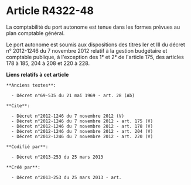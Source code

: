# Article R4322-48

La comptabilité du port autonome est tenue dans les formes prévues au plan comptable général. 

Le port autonome est soumis aux dispositions des titres Ier et III du décret n° 2012-1246 du 7 novembre 2012 relatif à la
gestion budgétaire et comptable publique, à l'exception des 1° et 2° de l'article 175, des articles 178 à 185, 204 à 208 et
220 à 228.

**Liens relatifs à cet article**

	**Anciens textes**:

	  - Décret n°69-535 du 21 mai 1969 - art. 28 (Ab)

	**Cite**:

	  - Décret n°2012-1246 du 7 novembre 2012 (V)
	  - Décret n°2012-1246 du 7 novembre 2012 - art. 175 (V)
	  - Décret n°2012-1246 du 7 novembre 2012 - art. 178 (V)
	  - Décret n°2012-1246 du 7 novembre 2012 - art. 204 (V)
	  - Décret n°2012-1246 du 7 novembre 2012 - art. 220 (V)

	**Codifié par**:

	  - Décret n°2013-253 du 25 mars 2013

	**Créé par**:

	  - Décret n°2013-253 du 25 mars 2013 - art.
